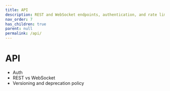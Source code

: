 ```yaml
---
title: API
description: REST and WebSocket endpoints, authentication, and rate limits.
nav_order: 7
has_children: true
parent: null
permalink: /api/
---
```


# API

- Auth
- REST vs WebSocket
- Versioning and deprecation policy
